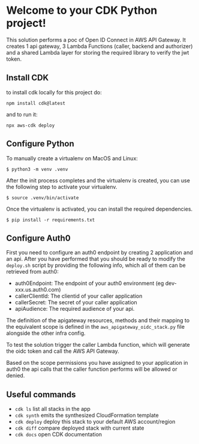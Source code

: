 
# Welcome to your CDK Python project!

This solution performs a poc of Open ID Connect in AWS API Gateway. It creates 1 api gateway, 3 Lambda Functions (caller, backend and authorizer) and a shared Lambda layer for storing the required library to verify the jwt token.

## Install CDK
to install cdk locally for this project do: 
```
npm install cdk@latest
```
and to run it:
```
npx aws-cdk deploy
```

## Configure Python 
To manually create a virtualenv on MacOS and Linux:

```
$ python3 -m venv .venv
```

After the init process completes and the virtualenv is created, you can use the following
step to activate your virtualenv.

```
$ source .venv/bin/activate
```

Once the virtualenv is activated, you can install the required dependencies.

```
$ pip install -r requirements.txt
```


## Configure Auth0
First you need to configure an auth0 endpoint by creating 2 application and an api. 
After you have performed that you should be ready to modify the `deploy.sh` script by providing the following info, which all of them can be retrieved from auth0:

* auth0Endpoint: The endpoint of your auth0 environment (eg dev-xxx.us.auth0.com)
* callerClientId: The clientid of your caller application
* callerSecret: The secret of your caller application
* apiAudience: The required audience of your api.

The definition of the apigateway resources, methods and their mapping to the equivalent scope is defined in the `aws_apigateway_oidc_stack.py` file alongside the other infra config.

To test the solution trigger the caller Lambda function, which will generate the oidc token and call the AWS API Gateway.

Based on the scope permissions you have assigned to your application in auth0 the api calls that the caller function performs will be allowed or denied.

## Useful commands

 * `cdk ls`          list all stacks in the app
 * `cdk synth`       emits the synthesized CloudFormation template
 * `cdk deploy`      deploy this stack to your default AWS account/region
 * `cdk diff`        compare deployed stack with current state
 * `cdk docs`        open CDK documentation
